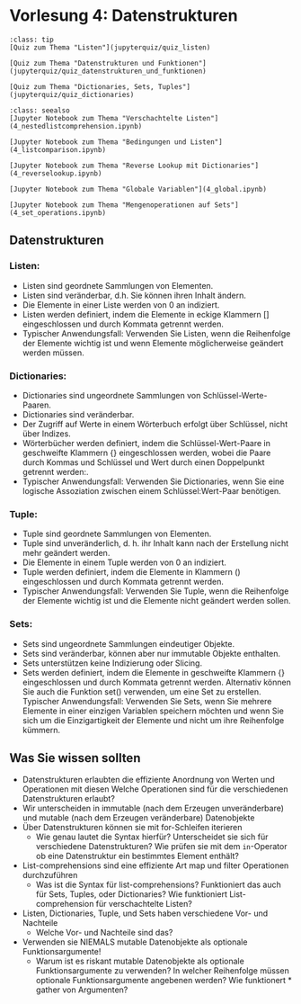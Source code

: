 # Vorlesung 4: Datenstrukturen

```{admonition} Hier geht zum Quiz...
:class: tip
[Quiz zum Thema "Listen"](jupyterquiz/quiz_listen)

[Quiz zum Thema "Datenstrukturen und Funktionen"](jupyterquiz/quiz_datenstrukturen_und_funktionen)

[Quiz zum Thema "Dictionaries, Sets, Tuples"](jupyterquiz/quiz_dictionaries)

```

```{admonition} Beispiele und Vertiefung
:class: seealso
[Jupyter Notebook zum Thema "Verschachtelte Listen"](4_nestedlistcomprehension.ipynb)

[Jupyter Notebook zum Thema "Bedingungen und Listen"](4_listcomparison.ipynb)

[Jupyter Notebook zum Thema "Reverse Lookup mit Dictionaries"](4_reverselookup.ipynb)

[Jupyter Notebook zum Thema "Globale Variablen"](4_global.ipynb)

[Jupyter Notebook zum Thema "Mengenoperationen auf Sets"](4_set_operations.ipynb)
```

## Datenstrukturen
### Listen:

* Listen sind geordnete Sammlungen von Elementen.
* Listen sind veränderbar, d.h. Sie können ihren Inhalt ändern.
* Die Elemente in einer Liste werden von 0 an indiziert.
* Listen werden definiert, indem die Elemente in eckige Klammern [] eingeschlossen und durch Kommata getrennt werden.
* Typischer Anwendungsfall: Verwenden Sie Listen, wenn die Reihenfolge der Elemente wichtig ist und wenn Elemente möglicherweise geändert werden müssen.

### Dictionaries:
* Dictionaries sind ungeordnete Sammlungen von Schlüssel-Werte-Paaren.
* Dictionaries sind veränderbar.
* Der Zugriff auf Werte in einem Wörterbuch erfolgt über Schlüssel, nicht über Indizes.
* Wörterbücher werden definiert, indem die Schlüssel-Wert-Paare in geschweifte Klammern {} eingeschlossen werden, wobei die Paare durch Kommas und Schlüssel und Wert durch einen Doppelpunkt getrennt werden:.
* Typischer Anwendungsfall: Verwenden Sie Dictionaries, wenn Sie eine logische Assoziation zwischen einem Schlüssel:Wert-Paar benötigen.

### Tuple:
* Tuple sind geordnete Sammlungen von Elementen.
* Tuple sind unveränderlich, d. h. ihr Inhalt kann nach der Erstellung nicht mehr geändert werden.
* Die Elemente in einem Tuple werden von 0 an indiziert.
* Tuple werden definiert, indem die Elemente in Klammern () eingeschlossen und durch Kommata getrennt werden.
* Typischer Anwendungsfall: Verwenden Sie Tuple, wenn die Reihenfolge der Elemente wichtig ist und die Elemente nicht geändert werden sollen.

### Sets:
* Sets sind ungeordnete Sammlungen eindeutiger Objekte.
* Sets sind veränderbar, können aber nur immutable Objekte enthalten.
* Sets unterstützen keine Indizierung oder Slicing.
* Sets werden definiert, indem die Elemente in geschweifte Klammern {} eingeschlossen und durch Kommata getrennt werden. Alternativ können Sie auch die Funktion set() verwenden, um eine Set zu erstellen.
Typischer Anwendungsfall: Verwenden Sie Sets, wenn Sie mehrere Elemente in einer einzigen Variablen speichern möchten und wenn Sie sich um die Einzigartigkeit der Elemente und nicht um ihre Reihenfolge kümmern.
<!--## Download Vorlesungsfolien-->
<!---->
<!--{Download}`Hier<slides/V2.pdf>` können sie die Vorlesungsfolien zur Vorlesung 2 herunterladen.-->


## Was Sie wissen sollten
* Datenstrukturen erlaubten die effiziente Anordnung von Werten und Operationen mit diesen
    Welche Operationen sind für die verschiedenen Datenstrukturen erlaubt?
* Wir unterscheiden in immutable (nach dem Erzeugen unveränderbare) und mutable (nach dem Erzeugen veränderbare) Datenobjekte
* Über Datenstrukturen können sie mit for-Schleifen iterieren
    * Wie genau lautet die Syntax hierfür? Unterscheidet sie sich für verschiedene Datenstrukturen? Wie prüfen sie mit dem `in`-Operator ob eine Datenstruktur ein bestimmtes Element enthält?
* List-comprehensions sind eine effiziente Art map und filter Operationen durchzuführen
    * Was ist die Syntax für list-comprehensions? Funktioniert das auch für Sets, Tuples, oder Dictionaries? Wie funktioniert List-comprehension für verschachtelte Listen?
* Listen, Dictionaries, Tuple, und Sets haben verschiedene Vor- und Nachteile
    * Welche Vor- und Nachteile sind das?
* Verwenden sie NIEMALS mutable Datenobjekte als optionale Funktionsargumente!
    * Warum ist es riskant mutable Datenobjekte als optionale Funktionsargumente zu verwenden? In welcher Reihenfolge müssen optionale Funktionsargumente angebenen werden? Wie funktionert \* gather von Argumenten?

<!--## Videos to watch...-->
<!--::::{grid}-->
<!--:class-container: text-center-->
<!--:gutter: 3-->
<!---->
<!--:::{grid-item-card}-->
<!--:columns: 5-->
<!--:class-header: bg-light-->
<!--Facts and Myths about Python names and values - PyCon 2015 (Ned Batchelder)-->
<!---->
<!--<iframe width="200" height="113" src="https://www.youtube.com/embed/_AEJHKGk9ns" title="YouTube video player" frameborder="0" allow="accelerometer; autoplay; clipboard-write; encrypted-media; gyroscope; picture-in-picture; web-share" allowfullscreen></iframe>-->
<!--:::-->
<!---->
<!--:::{grid-item-card}-->
<!--:columns: 5-->
<!--:class-header: bg-light-->
<!--The PEP 8 Song (Leon Sandøy)-->
<!---->
<!--<iframe width="200" height="113" src="https://www.youtube.com/embed/hgI0p1zf31k" title="YouTube video player" frameborder="0" allow="accelerometer; autoplay; clipboard-write; encrypted-media; gyroscope; picture-in-picture; web-share" allowfullscreen></iframe>-->
<!--:::-->
<!---->
<!---->
<!--::::-->

